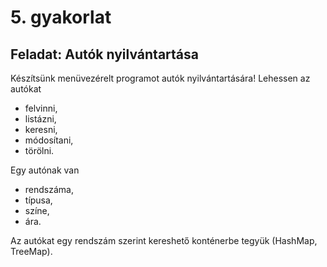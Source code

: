# 5. gyakorlat
## Feladat: Autók nyilvántartása
Készítsünk menüvezérelt programot autók nyilvántartására!
Lehessen az autókat 
-	felvinni, 
-	listázni,
-	keresni,
-	módosítani,
-	törölni.

Egy autónak van 
-	rendszáma, 
-	típusa,
-	színe,
-	ára.

Az autókat egy rendszám szerint kereshető konténerbe tegyük (HashMap, TreeMap).


